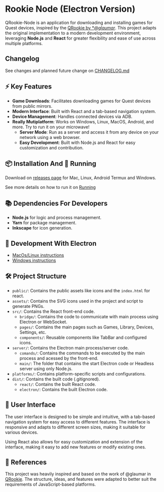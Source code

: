 # Rookie Node (Electron Version)

QRookie-Node is an application for downloading and installing games for Quest devices, inspired by the [QRookie by **@glaumar*](https://github.com/glaumar/QRookie). This project adapts the original implementation to a modern development environment, leveraging **Node.js** and **React** for greater flexibility and ease of use across multiple platforms.

## Changelog
See changes and planned future change on [CHANGELOG.md](CHANGELOG.md)

## ⚡ Key Features

- **Game Downloads**: Facilitates downloading games for Quest devices from public mirrors.
- **Modern Interface**: Built with React and a tab-based navigation system.
- **Device Management**: Handles connected devices via ADB.
- **Really Mutiplatform**: Works on Windows, Linux, MacOS, Android, and more. Try to run it on your microwave!
    - **Server Mode**: Run as a server and access it from any device on your network using a web browser.
    - **Easy Development**: Built with Node.js and React for easy customization and contribution.

## 📦 Installation And 🚀 Running

Download on [releases page](./releases) for Mac, Linux, Android Termux and Windows.

See more details on how to run it on [Running](docs/InstallationAndRunning.md)

## 📚 Dependencies For Developers

- **Node.js** for logic and process management.
- **Yarn** for package management.
- **Inkscape** for icon generation.

## 🚀 Development With Electron

- [MacOs/Linux instructions](./docs/unixDevelopment.md)
- [Windows instructions](./docs/windowsDevelopment.md)

## 🛠️ Project Structure
- `public/`: Contains the public assets like icons and the `index.html` for react.
- `assets/`: Contains the SVG icons used in the project and script to generate PNGs.
- `src/`: Contains the React front-end code.
    - `bridge/`: Contains the code to communicate with main process using Electron or WebSocket.
    - `pages/`: Contains the main pages such as Games, Library, Devices, Settings, etc.
    - `components/`: Reusable components like TabBar and configured icons.
- `server/`: Contains the Electron main process/server code.
    - `comands/`: Contains the commands to be executed by the main process and acessed by the front-end.
    - `main/`: The folder that contains the start Electron code or Headless server using only Node.js.
- `platforms/`: Contains platform-specific scripts and configurations.
- `dist/`: Contains the built code (.gitignored).
    - `react/`: Contains the built React code.
    - `electron/`: Contains the built Electron code.


## 🎨 User Interface

The user interface is designed to be simple and intuitive, with a tab-based navigation system for easy access to different features. The interface is responsive and adapts to different screen sizes, making it suitable for various devices.

Using React also allows for easy customization and extension of the interface, making it easy to add new features or modify existing ones.

## 🔗 References

This project was heavily inspired and based on the work of @glaumar in [QRookie](https://github.com/glaumar/QRookie). The structure, ideas, and features were adapted to better suit the requirements of JavaScript-based platforms. 
